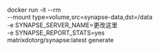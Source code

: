 docker run -it --rm \
    --mount type=volume,src=synapse-data,dst=/data \
    -e SYNAPSE_SERVER_NAME=更改这里 \
    -e SYNAPSE_REPORT_STATS=yes \
    matrixdotorg/synapse:latest generate

